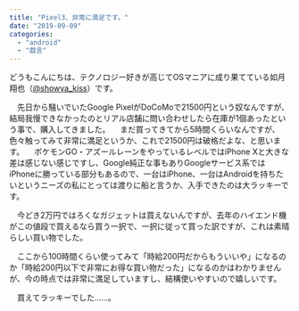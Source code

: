 ```yaml
---
title: "Pixel3、非常に満足です。"
date: "2019-09-09"
categories: 
  - "android"
  - "戯言"
---
```


どうもこんにちは、テクノロジー好きが高じてOSマニアに成り果てている如月翔也（[@showya\_kiss](http://twitter.com/showya_kiss)）です。

　先日から騒いでいたGoogle PixelがDoCoMoで21500円という奴なんですが、結局我慢できなかったのとリアル店舗に問い合わせしたら在庫が1個あったという事で、購入してきました。 　まだ買ってきてから5時間くらいなんですが、色々触ってみて非常に満足というか、これで21500円は破格だよな、と思います。 　ポケモンGO・アズールレーンをやっているレベルではiPhone Xと大きな差は感じない感じですし、Google純正な事もありGoogleサービス系ではiPhoneに勝っている部分もあるので、一台はiPhone、一台はAndroidを持ちたいというニーズの私にとっては渡りに船と言うか、入手できたのは大ラッキーです。

　今どき2万円ではろくなガジェットは買えないんですが、去年のハイエンド機がこの値段で買えるなら買う一択で、一択に従って買った訳ですが、これは素晴らしい買い物でした。

　ここから100時間くらい使ってみて「時給200円だからもういいや」になるのか「時給200円以下で非常にお得な買い物だった」になるのかはわかりませんが、今の時点では非常に満足していますし、結構使いやすいので嬉しいです。

　買えてラッキーでした……。
